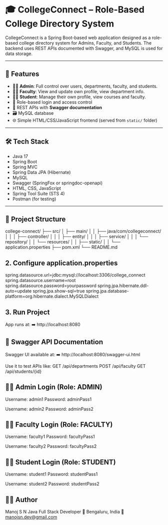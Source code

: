 # 🎓 CollegeConnect – Role-Based College Directory System

CollegeConnect is a Spring Boot-based web application designed as a role-based college directory system for Admins, Faculty, and Students. The backend uses REST APIs documented with Swagger, and MySQL is used for data storage.

---

## 🚀 Features

- 👨‍💼 **Admin**: Full control over users, departments, faculty, and students.
- 👩‍🏫 **Faculty**: View and update own profile, view department info.
- 👨‍🎓 **Student**: Manage their own profile, view courses and faculty.
- 🔐 Role-based login and access control
- 🔄 REST APIs with **Swagger documentation**
- 🗃️ MySQL database
- 🌐 Simple HTML/CSS/JavaScript frontend (served from `static/` folder)

---

## 🛠️ Tech Stack

- Java 17  
- Spring Boot  
- Spring MVC  
- Spring Data JPA (Hibernate)  
- MySQL  
- Swagger (SpringFox or springdoc-openapi)  
- HTML, CSS, JavaScript  
- Spring Tool Suite (STS 4)  
- Postman (for testing)

---

## 📁 Project Structure

college-connect/
├── src/
│ ├── main/
│ │ ├── java/com/collegeconnect/
│ │ │ ├── controller/
│ │ │ ├── entity/
│ │ │ ├── service/
│ │ │ └── repository/
│ │ └── resources/
│ │ ├── static/
│ │ └── application.properties
├── pom.xml
└── README.md

## 2. Configure application.properties

spring.datasource.url=jdbc:mysql://localhost:3306/college_connect
spring.datasource.username=root
spring.datasource.password=yourpassword
spring.jpa.hibernate.ddl-auto=update
spring.jpa.show-sql=true
spring.jpa.database-platform=org.hibernate.dialect.MySQLDialect

## 3. Run Project

App runs at:
➡️ http://localhost:8080

## 📘 Swagger API Documentation
Swagger UI available at:
➡️ http://localhost:8080/swagger-ui.html
 
Use it to test APIs like:
GET /api/departments
POST /api/faculty
GET /api/students/{id}

## 👨‍💼 Admin Login (Role: ADMIN)
Username: admin1
Password: adminPass1

Username: admin2
Password: adminPass2

## 👩‍🏫 Faculty Login (Role: FACULTY)
Username: faculty1
Password: facultyPass1

Username: faculty2
Password: facultyPass2

## 👨‍🎓 Student Login (Role: STUDENT)
Username: student1
Password: studentPass1

Username: student2
Password: studentPass2

## 👨‍💻 Author
Manoj S N
Java Full Stack Developer
📍 Bengaluru, India
📧 manojsn.dev@gmail.com
